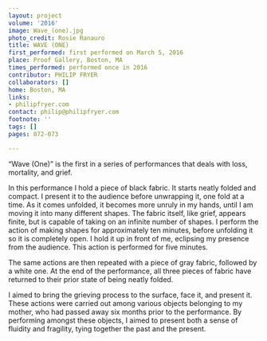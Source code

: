 ```yaml
---
layout: project
volume: '2016'
image: Wave_(one).jpg
photo_credit: Rosie Ranauro
title: WAVE (ONE)
first_performed: first performed on March 5, 2016
place: Proof Gallery, Boston, MA
times_performed: performed once in 2016
contributor: PHILIP FRYER
collaborators: []
home: Boston, MA
links:
- philipfryer.com
contact: philip@philipfryer.com
footnote: ''
tags: []
pages: 072-073

---
```


“Wave (One)” is the first in a series of performances that deals with loss, mortality, and grief.

In this performance I hold a piece of black fabric. It starts neatly folded and compact. I present it to the audience before unwrapping it, one fold at a time. As it comes unfolded, it becomes more unruly in my hands, until I am moving it into many different shapes. The fabric itself, like grief, appears finite, but is capable of taking on an infinite number of shapes. I perform the action of making shapes for approximately ten minutes, before unfolding it so it is completely open. I hold it up in front of me, eclipsing my presence from the audience. This action is performed for five minutes.

The same actions are then repeated with a piece of gray fabric, followed by a white one. At the end of the performance, all three pieces of fabric have returned to their prior state of being neatly folded.

I aimed to bring the grieving process to the surface, face it, and present it. These actions were carried out among various objects belonging to my mother, who had passed away six months prior to the performance. By performing amongst these objects, I aimed to present both a sense of fluidity and fragility, tying together the past and the present.
